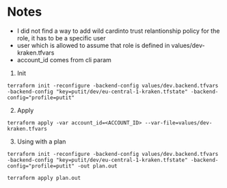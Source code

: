 # Notes
- I did not find a way to add wild cardinto trust relantionship policy for the role, it has to be a specific user
- user which is allowed to assume that role is defined in values/dev-kraken.tfvars
- account_id comes from cli param

1. Init

```
terraform init -reconfigure -backend-config values/dev.backend.tfvars -backend-config "key=putit/dev/eu-central-1-kraken.tfstate" -backend-config="profile=putit"
```

2. Apply
```
terraform apply -var account_id=<ACCOUNT_ID> --var-file=values/dev-kraken.tfvars
```

3. Using with a plan 
```
terraform init -reconfigure -backend-config values/dev.backend.tfvars -backend-config "key=putit/dev/eu-central-1-kraken.tfstate" -backend-config="profile=putit" -out plan.out
```

```
terraform apply plan.out
```
